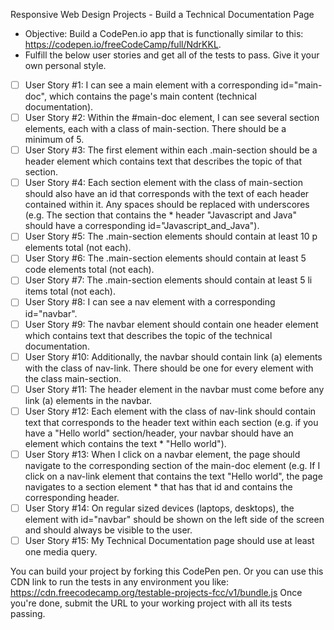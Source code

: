 Responsive Web Design Projects - Build a Technical Documentation Page

* Objective: Build a CodePen.io app that is functionally similar to this: https://codepen.io/freeCodeCamp/full/NdrKKL.
* Fulfill the below user stories and get all of the tests to pass. Give it your own personal style.

* [ ] User Story #1: I can see a main element with a corresponding id="main-doc", which contains the page's main content (technical documentation).
* [ ] User Story #2: Within the #main-doc element, I can see several section elements, each with a class of main-section. There should be a minimum of 5.
* [ ] User Story #3: The first element within each .main-section should be a header element which contains text that describes the topic of that section.
* [ ] User Story #4: Each section element with the class of main-section should also have an id that corresponds with the text of each header contained within it. Any spaces should be replaced with underscores (e.g. The section that contains the \* header "Javascript and Java" should have a corresponding id="Javascript_and_Java").
* [ ] User Story #5: The .main-section elements should contain at least 10 p elements total (not each).
* [ ] User Story #6: The .main-section elements should contain at least 5 code elements total (not each).
* [ ] User Story #7: The .main-section elements should contain at least 5 li items total (not each).
* [ ] User Story #8: I can see a nav element with a corresponding id="navbar".
* [ ] User Story #9: The navbar element should contain one header element which contains text that describes the topic of the technical documentation.
* [ ] User Story #10: Additionally, the navbar should contain link (a) elements with the class of nav-link. There should be one for every element with the class main-section.
* [ ] User Story #11: The header element in the navbar must come before any link (a) elements in the navbar.
* [ ] User Story #12: Each element with the class of nav-link should contain text that corresponds to the header text within each section (e.g. if you have a "Hello world" section/header, your navbar should have an element which contains the text \* "Hello world").
* [ ] User Story #13: When I click on a navbar element, the page should navigate to the corresponding section of the main-doc element (e.g. If I click on a nav-link element that contains the text "Hello world", the page navigates to a section element * that has that id and contains the corresponding header.
* [ ] User Story #14: On regular sized devices (laptops, desktops), the element with id="navbar" should be shown on the left side of the screen and should always be visible to the user.
* [ ] User Story #15: My Technical Documentation page should use at least one media query.

You can build your project by forking this CodePen pen. Or you can use this CDN link to run the tests in any environment you like: https://cdn.freecodecamp.org/testable-projects-fcc/v1/bundle.js
Once you're done, submit the URL to your working project with all its tests passing.